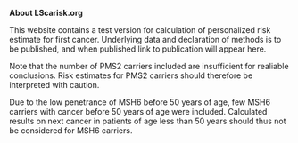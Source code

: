 **About LScarisk.org**


This website contains a test version for calculation of personalized risk estimate for first cancer. Underlying data and declaration of methods is to be published, and when published link to publication will appear here.

Note that the number of PMS2 carriers included are insufficient for realiable conclusions. Risk estimates for PMS2 carriers should therefore be interpreted with caution.

Due to the low penetrance of MSH6 before 50 years of age, few MSH6 carriers with cancer before 50 years of age were included. Calculated results on next cancer in patients of age less than 50 years should thus not be considered for MSH6 carriers.
